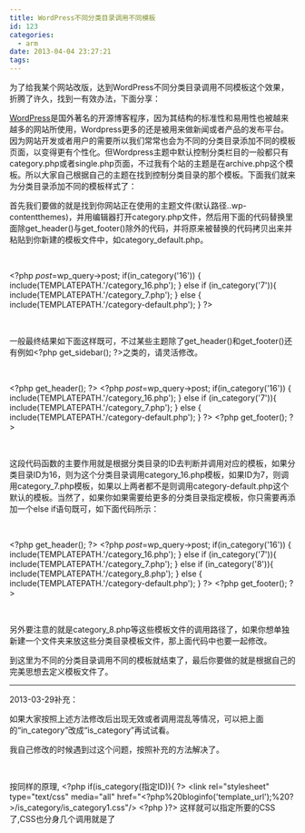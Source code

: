 ```yaml
---
title: WordPress不同分类目录调用不同模板
id: 123
categories:
  - arm
date: 2013-04-04 23:27:21
tags:
---
```


为了给我某个网站改版，达到WordPress不同分类目录调用不同模板这个效果，折腾了许久，找到一有效办法，下面分享：<!--more-->
<!-- more -->

[WordPress](http://www.lxmseo.com/wordpress)是国外著名的开源博客程序，因为其结构的标准性和易用性也被越来越多的网站所使用，Wordpress更多的还是被用来做新闻或者产品的发布平台。因为网站开发或者用户的需要所以我们常常也会为不同的分类目录添加不同的模板页面，以变得更有个性化。但Wordpress主题中默认控制分类栏目的一般都只有category.php或者single.php页面，不过我有个站的主题是在archive.php这个模板。所以大家自己根据自己的主题在找到控制分类目录的那个模板。下面我们就来为分类目录添加不同的模板样式了：

首先我们要做的就是找到你网站正在使用的主题文件(默认路径..wp-contentthemes)，并用编辑器打开category.php文件，然后用下面的代码替换里面除get_header()与get_footer()除外的代码，并将原来被替换的代码拷贝出来并粘贴到你新建的模板文件中，如category_default.php。
<div>

&nbsp;

&lt;?php
$post = $wp_query-&gt;post;
if(in_category('16')) {
include(TEMPLATEPATH.'/category_16.php');
}
else if (in_category('7')){
include(TEMPLATEPATH.'/category_7.php');
}
else {
include(TEMPLATEPATH.'/category-default.php');
}
?&gt;

&nbsp;

</div>
一般最终结果如下面这样既可，不过某些主题除了get_header()和get_footer()还有例如&lt;?php get_sidebar(); ?&gt;之类的，请灵活修改。
<div>

&nbsp;

&lt;?php get_header(); ?&gt;
&lt;?php
$post = $wp_query-&gt;post;
if(in_category('16')) {
include(TEMPLATEPATH.'/category_16.php');
}
else if (in_category('7')){
include(TEMPLATEPATH.'/category_7.php');
}
else {
include(TEMPLATEPATH.'/category-default.php');
}
?&gt;
&lt;?php get_footer(); ?&gt;

&nbsp;

</div>
这段代码函数的主要作用就是根据分类目录的ID去判断并调用对应的模板，如果分类目录ID为16，则为这个分类目录调用category_16.php模板，如果ID为7，则调用category_7.php模板，如果以上两者都不是则调用category-default.php这个默认的模板。当然了，如果你如果需要给更多的分类目录指定模板，你只需要再添加一个else if语句既可，如下面代码所示：
<div>

&nbsp;

&lt;?php get_header(); ?&gt;
&lt;?php
$post = $wp_query-&gt;post;
if(in_category('16')) {
include(TEMPLATEPATH.'/category_16.php');
}
else if (in_category('7')){
include(TEMPLATEPATH.'/category_7.php');
}
else if (in_category('8')){
include(TEMPLATEPATH.'/category_8.php');
}
else {
include(TEMPLATEPATH.'/category-default.php');
}
?&gt;
&lt;?php get_footer(); ?&gt;

&nbsp;

</div>
另外要注意的就是category_8.php等这些模板文件的调用路径了，如果你想单独新建一个文件夹来放这些分类目录模板文件，那上面代码中也要一起修改。

到这里为不同的分类目录调用不同的模板就结束了，最后你要做的就是根据自己的完美思想去定义模板文件了。

* * *

2013-03-29补充：

如果大家按照上述方法修改后出现无效或者调用混乱等情况，可以把上面的“in_category”改成“is_category”再试试看。

我自己修改的时候遇到过这个问题，按照补充的方法解决了。

&nbsp;

按同样的原理,
&lt;?php if(is_category(指定ID)){ ?&gt;
&lt;link rel="stylesheet" type="text/css" media="all" href="&lt;?php%20bloginfo('template_url');%20?&gt;/is_category/is_category1.css"/&gt;
&lt;?php }?&gt;
这样就可以指定所要的CSS了,CSS也分身几个调用就是了
